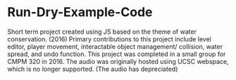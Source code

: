 # Run-Dry-Example-Code
Short term project created using JS based on the theme of water conservation. (2016)
Primary contributions to this project include level editor, player movement, interactable object management/ collision, water spread, and undo function.
This project was completed in a small group for CMPM 320 in 2016. 
The audio was originally hosted using UCSC webspace, which is no longer supported. (The audio has depreciated)
